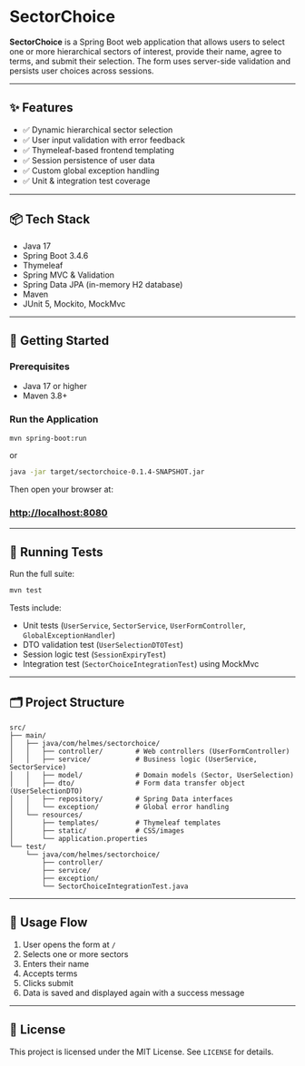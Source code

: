 # SectorChoice

**SectorChoice** is a Spring Boot web application that allows users to select one or more hierarchical sectors of interest, provide their name, agree to terms, and submit their selection. The form uses server-side validation and persists user choices across sessions.

---

## ✨ Features

- ✅ Dynamic hierarchical sector selection
- ✅ User input validation with error feedback
- ✅ Thymeleaf-based frontend templating
- ✅ Session persistence of user data
- ✅ Custom global exception handling
- ✅ Unit & integration test coverage

---

## 📦 Tech Stack

- Java 17
- Spring Boot 3.4.6
- Thymeleaf
- Spring MVC & Validation
- Spring Data JPA (in-memory H2 database)
- Maven
- JUnit 5, Mockito, MockMvc

---

## 🚀 Getting Started

### Prerequisites

- Java 17 or higher
- Maven 3.8+

### Run the Application

```bash
mvn spring-boot:run
```
or

```bash
java -jar target/sectorchoice-0.1.4-SNAPSHOT.jar
``` 


Then open your browser at:

### [http://localhost:8080](http://localhost:8080)

---

## 🧪 Running Tests

Run the full suite:

```bash
mvn test
```

Tests include:
- Unit tests (`UserService`, `SectorService`, `UserFormController`, `GlobalExceptionHandler`)
- DTO validation test (`UserSelectionDTOTest`)
- Session logic test (`SessionExpiryTest`)
- Integration test (`SectorChoiceIntegrationTest`) using MockMvc


---

## 🗂 Project Structure

```
src/
├── main/
│   ├── java/com/helmes/sectorchoice/
│   │   ├── controller/        # Web controllers (UserFormController)
│   │   ├── service/           # Business logic (UserService, SectorService)
│   │   ├── model/             # Domain models (Sector, UserSelection)
│   │   ├── dto/               # Form data transfer object (UserSelectionDTO)
│   │   ├── repository/        # Spring Data interfaces
│   │   └── exception/         # Global error handling
│   └── resources/
│       ├── templates/         # Thymeleaf templates
│       ├── static/            # CSS/images
│       └── application.properties
└── test/
    └── java/com/helmes/sectorchoice/
        ├── controller/
        ├── service/
        ├── exception/
        └── SectorChoiceIntegrationTest.java
```

---

## 📖 Usage Flow

1. User opens the form at `/`
2. Selects one or more sectors
3. Enters their name
4. Accepts terms
5. Clicks submit
6. Data is saved and displayed again with a success message

---

## 📄 License

This project is licensed under the MIT License. See `LICENSE` for details.
